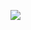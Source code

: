 ![](https://github.com/GerardSh/SoftwareUniversity/blob/main/99%20Attachments/Programming%20Basics%20-%20January%202024%20-%20Certificate.jpegg)
